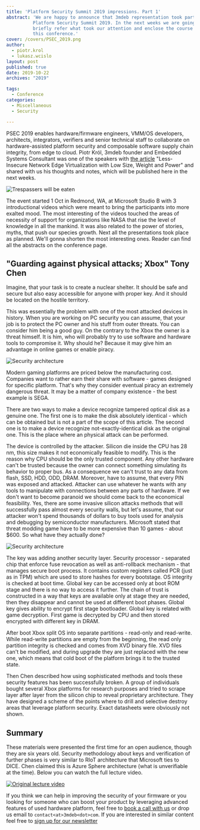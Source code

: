 ```yaml
---
title: 'Platform Security Summit 2019 impressions. Part 1'
abstract: 'We are happy to announce that 3mdeb representation took part in
          Platform Security Summit 2019. In the next weeks we are going to
          briefly refer what took our attention and enclose the course of
          this conference.'
cover: /covers/PSEC_2019.png
author:
  - piotr.krol
  - lukasz.wcislo
layout: post
published: true
date: 2019-10-22
archives: "2019"

tags:
  - Conference
categories:
  - Miscellaneous
  - Security

---
```


PSEC 2019 enables hardware/firmware engineers, VMM/OS developers, architects,
integrators, verifiers and senior technical staff to collaborate on
hardware-assisted platform security and composable software supply chain
integrity, from edge to cloud. Piotr Król, 3mdeb founder and Embedded Systems
Consultant was one of the speakers with
[the article](https://www.platformsecuritysummit.com/#krol) "Less-Insecure
Network Edge Virtualization with Low Size, Weight and Power" and shared with us
his thoughts and notes, which will be published here in the next weeks.

![Trespassers will be eaten](/img/PSEC_2019_1.jpg)

The event started 1 Oct in Redmond, WA, at Microsoft Studio B with 3
introductional videos which were meant to bring the participants into more
exalted mood. The most interesting of the videos touched the areas of necessity
of support for organizations like NASA that rise the level of knowledge in all
the mankind. It was also related to the power of stories, myths, that push our
species growth. Next all the presentations took place as planned. We'll gonna
shorten the most interesting ones. Reader can find all the abstracts on the
conference page.

## "Guarding against physical attacks; Xbox" Tony Chen

Imagine, that your task is to create a nuclear shelter. It should be safe and
secure but also easy accessible for anyone with proper key. And it should be
located on the hostile territory.

This was essentially the problem with one of the most attacked devices in
history. When you are working on PC security you can assume, that your job is to
protect the PC owner and his stuff from outer threats. You can consider him
being a good guy. On the contrary to the Xbox the owner is a threat himself. It
is him, who will probably try to use software and hardware tools to compromise
it. Why should he? Because it may give him an advantage in online games or
enable piracy.

![Security architecture](/img/xbox-one.jpg)

Modern gaming platforms are priced below the manufacturing cost. Companies want
to rather earn their share with software - games designed for specific platform.
That's why they consider eventual piracy an extremely dangerous threat. It may
be a matter of company existence - the best example is SEGA.

There are two ways to make a device recognize tampered optical disk as a genuine
one. The first one is to make the disk absolutely identical - which can be
obtained but is not a part of the scope of this article. The second one is to
make a device recognize not-exactly-identical disk as the original one. This is
the place where an physical attack can be performed.

The device is controlled by the attacker. Silicon die inside the CPU has 28 nm,
this size makes it not economically feasible to modify. This is the reason why
CPU should be the only trusted component. Any other hardware can't be trusted
because the owner can connect something simulating its behavior to proper bus.
As a consequence we can't trust to any data from flash, SSD, HDD, ODD, DRAM.
Moreover, have to assume, that every PIN was exposed and attacked. Attacker can
use whatever he wants with any tools to manipulate with connections between any
parts of hardware. If we don't want to become paranoid we should come back to
the economical feasibility. Yes, there are some invasive silicon attacks methods
that will successfully pass almost every security walls, but let's assume, that
our attacker won't spend thousands of dollars to buy tools used for analysis and
debugging by semiconductor manufacturers. Microsoft stated that threat modding
game have to be more expensive than 10 games - about $600. So what have they
actually done?

![Security architecture](/img/PSEC_2019_2.jpg)

The key was adding another security layer. Security processor - separated chip
that enforce fuse revocation as well as anti-rollback mechanism - that manages
secure boot process. It contains custom registers called PCR (just as in TPM)
which are used to store hashes for every bootstage. OS integrity is checked at
boot time. Global key can be accessed only at boot ROM stage and there is no way
to access it further. The chain of trust is constructed in a way that keys are
available only at stage they are needed, then they disappear and cannot be used
at different boot phases. Global key gives ability to encrypt first stage
bootloader. Global key is related with game decryption. First game is decrypted
by CPU and then stored encrypted with different key in DRAM.

After boot Xbox split OS into separate partitions - read-only and read-write.
While read-write partitions are empty from the beginning, the read only
partition integrity is checked and comes from XVD binary file. XVD files can't
be modified, and during upgrade they are just replaced with the new one, which
means that cold boot of the platform brings it to the trusted state.

Then Chen described how using sophisticated methods and tools these security
features has been successfully broken. A group of individuals bought several
Xbox platforms for research purposes and tried to scrape layer after layer from
the silicon chip to reveal proprietary architecture. They have designed a scheme
of the points where to drill and selective destroy areas that leverage platform
security. Exact datasheets were obviously not shown.

## Summary

These materials were presented the first time for an open audience, though they
are six years old. Security methodology about keys and verification of further
phases is very similar to RIoT architecture that Microsoft ties to DICE. Chen
claimed this is Azure Sphere architecture (what is unverifiable at the time).
Below you can watch the full lecture video.

[![Original lecture video](https://img.youtube.com/vi/U7VwtOrwceo/0.jpg)](https://www.youtube.com/watch?v=U7VwtOrwceo)

If you think we can help in improving the security of your firmware or you
looking for someone who can boost your product by leveraging advanced features
of used hardware platform, feel free to
[book a call with us](https://cloud.3mdeb.com/index.php/apps/calendar/appointment/n7T65toSaD9t) or
drop us email to `contact<at>3mdeb<dot>com`. If you are interested in similar
content feel free to [sign up for our newsletter](https://3mdeb.com/subscribe/3mdeb_newsletter.html)
